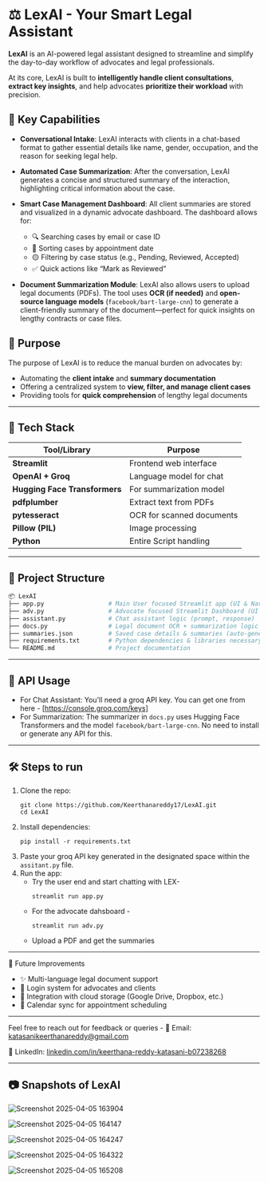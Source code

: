 # ⚖️ LexAI - Your Smart Legal Assistant

**LexAI** is an AI-powered legal assistant designed to streamline and simplify the day-to-day workflow of advocates and legal professionals.

At its core, LexAI is built to **intelligently handle client consultations**, **extract key insights**, and help advocates **prioritize their workload** with precision.

## 🧠 Key Capabilities

- **Conversational Intake**: LexAI interacts with clients in a chat-based format to gather essential details like name, gender, occupation, and the reason for seeking legal help.
  
- **Automated Case Summarization**: After the conversation, LexAI generates a concise and structured summary of the interaction, highlighting critical information about the case.

- **Smart Case Management Dashboard**: All client summaries are stored and visualized in a dynamic advocate dashboard. The dashboard allows for:
  - 🔍 Searching cases by email or case ID
  - 📅 Sorting cases by appointment date
  - 🟡 Filtering by case status (e.g., Pending, Reviewed, Accepted)
  - ✅ Quick actions like “Mark as Reviewed”

- **Document Summarization Module**: LexAI also allows users to upload legal documents (PDFs). The tool uses **OCR (if needed)** and **open-source language models** (`facebook/bart-large-cnn`) to generate a client-friendly summary of the document—perfect for quick insights on lengthy contracts or case files.

## 🎯 Purpose

The purpose of LexAI is to reduce the manual burden on advocates by:
- Automating the **client intake** and **summary documentation**
- Offering a centralized system to **view, filter, and manage client cases**
- Providing tools for **quick comprehension** of lengthy legal documents

---

## 🚀 Tech Stack

| Tool/Library       | Purpose                                           |
|--------------------|---------------------------------------------------|
| **Streamlit**      | Frontend web interface                            |
| **OpenAI + Groq**  | Language model for chat                           |
| **Hugging Face Transformers**      | For summarization model           |
| **pdfplumber**     | Extract text from PDFs                            |
| **pytesseract**    | OCR for scanned documents                         |
| **Pillow (PIL)**   | Image processing                                  |
| **Python**         | Entire Script handling                            |

---

## 📁 Project Structure

```bash
📦 LexAI
├── app.py                  # Main User focused Streamlit app (UI & Navigation)
├── adv.py                  # Advocate focused Streamlit Dashboard (UI & Navigation)
├── assistant.py            # Chat assistant logic (prompt, response)
├── docs.py                 # Legal document OCR + summarization logic
├── summaries.json          # Saved case details & summaries (auto-generated)
├── requirements.txt        # Python dependencies & libraries necessary
└── README.md               # Project documentation
```

---
## 🔐 API Usage

- For Chat Assistant: You'll need a groq API key. You can get one from here - [https://console.groq.com/keys]
- For Summarization: The summarizer in `docs.py` uses Hugging Face Transformers and the model `facebook/bart-large-cnn`. No need to install or generate any API for this.

---
## 🛠️ Steps to run
1. Clone the repo:
   ```
   git clone https://github.com/Keerthanareddy17/LexAI.git
   cd LexAI
   ```
2. Install dependencies:
   ```
   pip install -r requirements.txt
   ```
3. Paste your groq API key generated in the designated space within the `assitant.py` file.
4. Run the app:
   - Try the user end and start chatting with LEX-
     ```
     streamlit run app.py
      ```
   - For the advocate dahsboard -
     ```
     streamlit run adv.py
     ```
   - Upload a PDF and get the summaries

---

🔮 Future Improvements
- ✨ Multi-language legal document support
- 🔐 Login system for advocates and clients
- 📁 Integration with cloud storage (Google Drive, Dropbox, etc.)
- 📅 Calendar sync for appointment scheduling

---

Feel free to reach out for feedback or queries -
📧 Email: katasanikeerthanareddy@gmail.com

🔗 LinkedIn: [linkedin.com/in/keerthana-reddy-katasani-b07238268](https://www.linkedin.com/in/keerthana-reddy-katasani-b07238268/)

---
## 📷 Snapshots of LexAI

![Screenshot 2025-04-05 163904](https://github.com/user-attachments/assets/00fc6ed8-51f1-4297-bd1b-5178822274f6)

![Screenshot 2025-04-05 164147](https://github.com/user-attachments/assets/a4de7712-c6a3-4465-9f40-8b046a95ebf3)

![Screenshot 2025-04-05 164247](https://github.com/user-attachments/assets/e35d0ce9-2cbf-4e27-9bb0-7fac2f60cf3e)

![Screenshot 2025-04-05 164322](https://github.com/user-attachments/assets/dd5b06b6-a247-4c16-ae5b-4345e4bb6342)

![Screenshot 2025-04-05 165208](https://github.com/user-attachments/assets/b1861adc-22f6-4dd1-9cfe-17a18202f60c)










   


